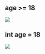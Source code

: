 ## age >= 18
![](/images/1641616752404-8152d98a-2f9c-4ec6-84d4-bd82c8f838b9.png)

## int age = 18
![](/images/1641616780588-6560bb2f-0eab-470a-aaca-00638863d7e7.png)

